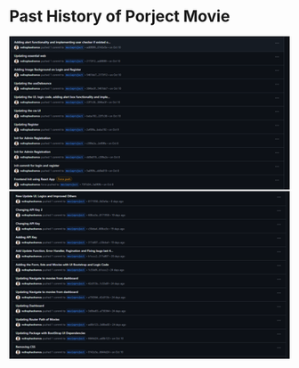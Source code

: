 # Past History of Porject Movie
![History Github 1.PNG](https://github.com/neilraphaelramos/MovieProjectADT313/blob/main/History%20Github%201.PNG)
![History Github 2.PNG](https://github.com/neilraphaelramos/MovieProjectADT313/blob/main/History%20Github%202.PNG)
